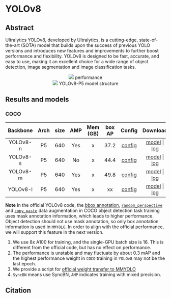 # YOLOv8

<!-- [ALGORITHM] -->

## Abstract

Ultralytics YOLOv8, developed by Ultralytics, is a cutting-edge, state-of-the-art (SOTA) model that builds upon the success of previous YOLO versions and introduces new features and improvements to further boost performance and flexibility. YOLOv8 is designed to be fast, accurate, and easy to use, making it an excellent choice for a wide range of object detection, image segmentation and image classification tasks.

<div align=center>
<img src="https://user-images.githubusercontent.com/17425982/212812246-51dc029c-e892-455d-86b4-946b5d03957a.png"/>
performance
</div>

<div align=center>
<img src="https://user-images.githubusercontent.com/27466624/211974251-8de633c8-090c-47c9-ba52-4941dc9e3a48.jpg"/>
YOLOv8-P5 model structure
</div>

## Results and models

### COCO

| Backbone | Arch | size | AMP | Mem (GB) | box AP |                                                  Config                                                   |        Download        |
| :------: | :--: | :--: | :-: | :------: | :----: | :-------------------------------------------------------------------------------------------------------: | :--------------------: |
| YOLOv8-n |  P5  | 640  | Yes |    x     |  37.2  | [config](https://github.com/open-mmlab/mmyolo/tree/dev/configs/yolov8/yolov8_n_syncbn_8xb16-500e_coco.py) | [model](x) \| [log](x) |
| YOLOv8-s |  P5  | 640  | No  |    x     |  44.4  | [config](https://github.com/open-mmlab/mmyolo/tree/dev/configs/yolov8/yolov8_s_syncbn_8xb16-500e_coco.py) | [model](x) \| [log](x) |
| YOLOv8-m |  P5  | 640  | Yes |    x     |  49.8  | [config](https://github.com/open-mmlab/mmyolo/tree/dev/configs/yolov8/yolov8_m_syncbn_8xb16-500e_coco.py) | [model](x) \| [log](x) |
| YOLOv8-l |  P5  | 640  | Yes |    x     |   xx   | [config](https://github.com/open-mmlab/mmyolo/tree/dev/configs/yolov8/yolov8_l_syncbn_8xb16-500e_coco.py) | [model](x) \| [log](x) |

**Note**
In the official YOLOv8 code, the [bbox annotation](https://github.com/ultralytics/ultralytics/blob/0cb87f7dd340a2611148fbf2a0af59b544bd7b1b/ultralytics/yolo/data/dataloaders/v5loader.py#L1011), [`random_perspective`](https://github.com/ultralytics/ultralytics/blob/0cb87f7dd3/ultralytics/yolo/data/dataloaders/v5augmentations.py#L208) and [`copy_paste`](https://github.com/ultralytics/ultralytics/blob/0cb87f7dd3/ultralytics/yolo/data/dataloaders/v5augmentations.py#L208) data augmentation in COCO object detection task training uses mask annotation information, which leads to higher performance. Object detection should not use mask annotation, so only box annotation information is used in `MMYOLO`. In order to align with the official performance, we will support this feature in the next version.

1. We use 8x A100 for training, and the single-GPU batch size is 16. This is different from the official code, but has no effect on performance.
2. The performance is unstable and may fluctuate by about 0.3 mAP and the highest performance weight in `COCO` training in `YOLOv8` may not be the last epoch.
3. We provide a script for [official weight transfer to MMYOLO](https://github.com/open-mmlab/mmyolo/tree/dev/tools/model_converters/yolov8_to_mmyolo.py)
4. `SyncBN` means use SyncBN, `AMP` indicates training with mixed precision.

## Citation
